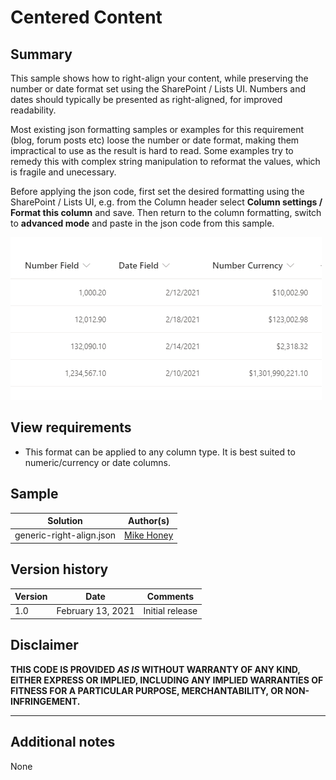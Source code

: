 # Centered Content

## Summary
This sample shows how to right-align your content, while preserving the number or date format set using the SharePoint / Lists UI.  Numbers and dates should typically be presented as right-aligned, for improved readability. 

Most existing json formatting samples or examples for this requirement (blog, forum posts etc) loose the number or date format, making them impractical to use as the result is hard to read. Some examples try to remedy this with complex string manipulation to reformat the values, which is fragile and unecessary.

Before applying the json code, first set the desired formatting using the SharePoint / Lists UI, e.g. from the Column header select **Column settings / Format this column** and save. Then return to the column formatting, switch to **advanced mode** and paste in the json code from this sample.

![screenshot of the sample](./screenshot.png)

## View requirements
- This format can be applied to any column type. It is best suited to numeric/currency or date columns.

## Sample

Solution|Author(s)
--------|---------
generic-right-align.json | [Mike Honey](https://www.linkedin.com/in/mikehoney/)

## Version history

Version|Date|Comments
-------|----|--------
1.0|February 13, 2021|Initial release

## Disclaimer
**THIS CODE IS PROVIDED *AS IS* WITHOUT WARRANTY OF ANY KIND, EITHER EXPRESS OR IMPLIED, INCLUDING ANY IMPLIED WARRANTIES OF FITNESS FOR A PARTICULAR PURPOSE, MERCHANTABILITY, OR NON-INFRINGEMENT.**

---

## Additional notes
None
